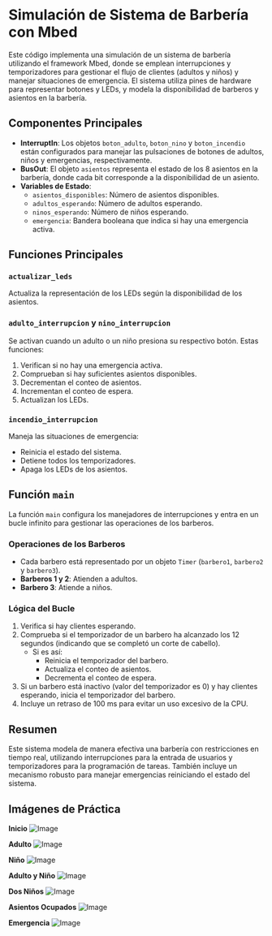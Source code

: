 # Simulación de Sistema de Barbería con Mbed

Este código implementa una simulación de un sistema de barbería utilizando el framework Mbed, donde se emplean interrupciones y temporizadores para gestionar el flujo de clientes (adultos y niños) y manejar situaciones de emergencia. El sistema utiliza pines de hardware para representar botones y LEDs, y modela la disponibilidad de barberos y asientos en la barbería.

## Componentes Principales

- **InterruptIn**: Los objetos `boton_adulto`, `boton_nino` y `boton_incendio` están configurados para manejar las pulsaciones de botones de adultos, niños y emergencias, respectivamente.
- **BusOut**: El objeto `asientos` representa el estado de los 8 asientos en la barbería, donde cada bit corresponde a la disponibilidad de un asiento.
- **Variables de Estado**:
  - `asientos_disponibles`: Número de asientos disponibles.
  - `adultos_esperando`: Número de adultos esperando.
  - `ninos_esperando`: Número de niños esperando.
  - `emergencia`: Bandera booleana que indica si hay una emergencia activa.

## Funciones Principales

### `actualizar_leds`
Actualiza la representación de los LEDs según la disponibilidad de los asientos.

### `adulto_interrupcion` y `nino_interrupcion`
Se activan cuando un adulto o un niño presiona su respectivo botón. Estas funciones:
1. Verifican si no hay una emergencia activa.
2. Comprueban si hay suficientes asientos disponibles.
3. Decrementan el conteo de asientos.
4. Incrementan el conteo de espera.
5. Actualizan los LEDs.

### `incendio_interrupcion`
Maneja las situaciones de emergencia:
- Reinicia el estado del sistema.
- Detiene todos los temporizadores.
- Apaga los LEDs de los asientos.

## Función `main`

La función `main` configura los manejadores de interrupciones y entra en un bucle infinito para gestionar las operaciones de los barberos. 

### Operaciones de los Barberos
- Cada barbero está representado por un objeto `Timer` (`barbero1`, `barbero2` y `barbero3`).
- **Barberos 1 y 2**: Atienden a adultos.
- **Barbero 3**: Atiende a niños.

### Lógica del Bucle
1. Verifica si hay clientes esperando.
2. Comprueba si el temporizador de un barbero ha alcanzado los 12 segundos (indicando que se completó un corte de cabello).
   - Si es así:
     - Reinicia el temporizador del barbero.
     - Actualiza el conteo de asientos.
     - Decrementa el conteo de espera.
3. Si un barbero está inactivo (valor del temporizador es 0) y hay clientes esperando, inicia el temporizador del barbero.
4. Incluye un retraso de 100 ms para evitar un uso excesivo de la CPU.

## Resumen

Este sistema modela de manera efectiva una barbería con restricciones en tiempo real, utilizando interrupciones para la entrada de usuarios y temporizadores para la programación de tareas. También incluye un mecanismo robusto para manejar emergencias reiniciando el estado del sistema.

## Imágenes de Práctica
**Inicio**
![Image](https://github.com/user-attachments/assets/413bf66e-1237-4b02-97b0-cf78817a909b)

**Adulto**
![Image](https://github.com/user-attachments/assets/11b97f77-bb94-4316-9b4e-41370478c43f)

**Niño**
![Image](https://github.com/user-attachments/assets/1e8b7e07-87e0-45a5-ac67-a9e4c9fd3e75)

**Adulto y Niño**
![Image](https://github.com/user-attachments/assets/e9c1e940-66b4-4975-8002-ba16de0d43fd)

**Dos Niños**
![Image](https://github.com/user-attachments/assets/04580b57-9c74-4b65-bb9b-3d8a7f3f1cd7)

**Asientos Ocupados**
![Image](https://github.com/user-attachments/assets/237ad157-7c43-4db2-974a-11b7a44d3c95)

**Emergencia**
![Image](https://github.com/user-attachments/assets/ccbee47d-552b-4448-ac3d-bc6e046be732)
